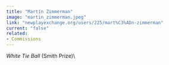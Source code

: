 ```yaml
---
title: "Martín Zimmerman"
image: "martin_zimmerman.jpeg"
link: "newplayexchange.org/users/225/mart%C3%ADn-zimmerman"
current: "false"
related:
- Commissions
---
```


*White Tie Ball* (Smith Prize)\

